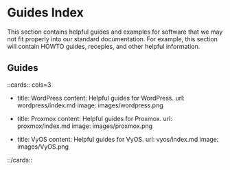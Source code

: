 # Guides Index

This section contains helpful guides and examples for software that we may not fit properly into our standard documentation. For example, this section will contain HOWTO guides, recepies, and other helpful information.

## Guides

::cards:: cols=3

- title: WordPress
  content: Helpful guides for WordPress.
  url: wordpress/index.md
  image: images/wordpress.png

- title: Proxmox
  content: Helpful guides for Proxmox.
  url: proxmox/index.md
  image: images/proxmox.png

- title: VyOS
  content: Helpful guides for VyOS.
  url: vyos/index.md
  image: images/VyOS.png

::/cards::
